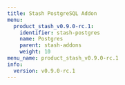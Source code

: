 ```yaml
---
title: Stash PostgreSQL Addon
menu:
  product_stash_v0.9.0-rc.1:
    identifier: stash-postgres
    name: Postgres
    parent: stash-addons
    weight: 10
menu_name: product_stash_v0.9.0-rc.1
info:
  version: v0.9.0-rc.1
---
```


